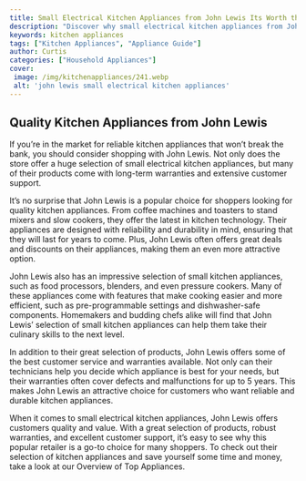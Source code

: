 ```yaml
---
title: Small Electrical Kitchen Appliances from John Lewis Its Worth the Quality
description: "Discover why small electrical kitchen appliances from John Lewis are worth the quality Read this blog post for an in-depth look at the features and benefits of shopping at John Lewis"
keywords: kitchen appliances
tags: ["Kitchen Appliances", "Appliance Guide"]
author: Curtis
categories: ["Household Appliances"]
cover: 
 image: /img/kitchenappliances/241.webp
 alt: 'john lewis small electrical kitchen appliances'
---
```

## Quality Kitchen Appliances from John Lewis 
If you’re in the market for reliable kitchen appliances that won’t break the bank, you should consider shopping with John Lewis. Not only does the store offer a huge selection of small electrical kitchen appliances, but many of their products come with long-term warranties and extensive customer support. 

It’s no surprise that John Lewis is a popular choice for shoppers looking for quality kitchen appliances. From coffee machines and toasters to stand mixers and slow cookers, they offer the latest in kitchen technology. Their appliances are designed with reliability and durability in mind, ensuring that they will last for years to come. Plus, John Lewis often offers great deals and discounts on their appliances, making them an even more attractive option.

John Lewis also has an impressive selection of small kitchen appliances, such as food processors, blenders, and even pressure cookers. Many of these appliances come with features that make cooking easier and more efficient, such as pre-programmable settings and dishwasher-safe components. Homemakers and budding chefs alike will find that John Lewis’ selection of small kitchen appliances can help them take their culinary skills to the next level. 

In addition to their great selection of products, John Lewis offers some of the best customer service and warranties available. Not only can their technicians help you decide which appliance is best for your needs, but their warranties often cover defects and malfunctions for up to 5 years. This makes John Lewis an attractive choice for customers who want reliable and durable kitchen appliances.

When it comes to small electrical kitchen appliances, John Lewis offers customers quality and value. With a great selection of products, robust warranties, and excellent customer support, it’s easy to see why this popular retailer is a go-to choice for many shoppers. To check out their selection of kitchen appliances and save yourself some time and money, take a look at our Overview of Top Appliances.
